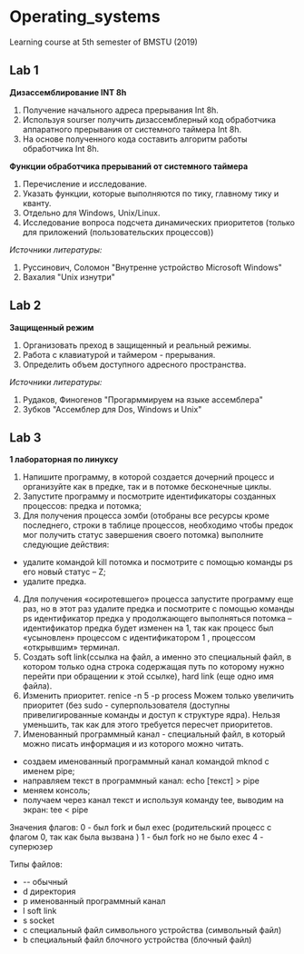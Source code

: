 # Operating_systems

Learning course at 5th semester of BMSTU (2019)

## Lab 1
**Дизассемблирование INT 8h**

1. Получение начального адреса прерывания Int 8h. 
2. Используя sourser получить дизассемблерный код обработчика аппаратного прерывания от системного таймера Int 8h.
3. На основе полученного кода составить алгоритм работы обработчика Int 8h. 

**Функции обработчика прерываний от системного таймера**

1. Перечисление и исследование. 
2. Указать функции, которые выполняются по тику, главному тику и кванту. 
3. Отдельно для Windows, Unix/Linux. 
4. Исследование вопроса подсчета динамических приоритетов (только для приложений (пользовательских процессов))

*Источники литературы:*
1. Руссинович, Соломон "Внутренне устройство Microsoft Windows"
2. Вахалия "Unix изнутри"

## Lab 2
**Защищенный режим**

1. Организовать преход в защищенный и реальный режимы. 
2. Работа с клавиатурой и таймером - прерывания. 
3. Определить объем доступного адресного пространства. 

*Источники литературы:*
1. Рудаков, Финогенов "Прогарммируем на языке ассемблера"
2. Зубков "Ассемблер для Dos, Windows и Unix"

## Lab 3
**1 лабораторная по линуксу**

1. Напишите программу, в которой создается дочерний процесс и организуйте как в предке, так и в потомке бесконечные циклы. 
2. Запустите программу и посмотрите идентификаторы созданных процессов: предка и потомка;
3. Для получения процесса зомби (отобраны все ресурсы кроме последнего, строки в таблице процессов, необходимо чтобы предок мог получить статус завершения своего потомка) выполните следующие действия: 
  - удалите командой kill потомка и посмотрите с помощью команды ps его новый статус – Z;
  - удалите предка.
4. Для получения «осиротевшего» процесса запустите программу еще раз, но в этот раз удалите предка и посмотрите с помощью команды ps идентификатор предка у продолжающего выполняться потомка – идентификатор предка будет изменен на 1, так как процесс был «усыновлен» процессом с идентификатором 1 , процессом «открывшим» терминал.
5. Создать soft link(ссылка на файл, а именно это специальный файл, в котором только одна строка содержащая путь по которому нужно перейти при обращении к этой ссылке), hard link (еще одно имя файла). 
6. Изменить приоритет. renice -n 5 -p process
Можем только увеличить приоритет (без sudo - суперпользователя (доступны привелигированные команды и доступ к структуре ядра). Нельзя уменьшить, так как для этого требуется пересчет приоритетов. 
7. Именованный программный канал - специальный файл, в который можно писать информация и из которого можно читать. 
  -	создаем именованный программный канал командой mknod с именем pipe;
  -	направляем  текст в программный канал: echo [текст]  >  pipe
  -	меняем консоль;
  -	получаем через канал текст и используя команду tee, выводим на экран: tee < pipe  

Значения флагов:
0 - был fork и был exec (родительский процесс с флагом 0, так как была вызвана )
1 - был fork но не было exec 
4 - суперюзер

Типы файлов:
- -- обычный
- d директория
- p именованный программный канал
- l soft link
- s socket
- c специальный файл символьного устройства (символьный файл)
- b специальный файл блочного устройства (блочный файл)
